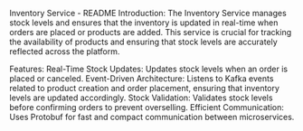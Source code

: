 Inventory Service - README
Introduction:
The Inventory Service manages stock levels and ensures that the inventory is updated in real-time when orders are placed or products are added. This service is crucial for tracking the availability of products and ensuring that stock levels are accurately reflected across the platform.

Features:
Real-Time Stock Updates: Updates stock levels when an order is placed or canceled.
Event-Driven Architecture: Listens to Kafka events related to product creation and order placement, ensuring that inventory levels are updated accordingly.
Stock Validation: Validates stock levels before confirming orders to prevent overselling.
Efficient Communication: Uses Protobuf for fast and compact communication between microservices.
